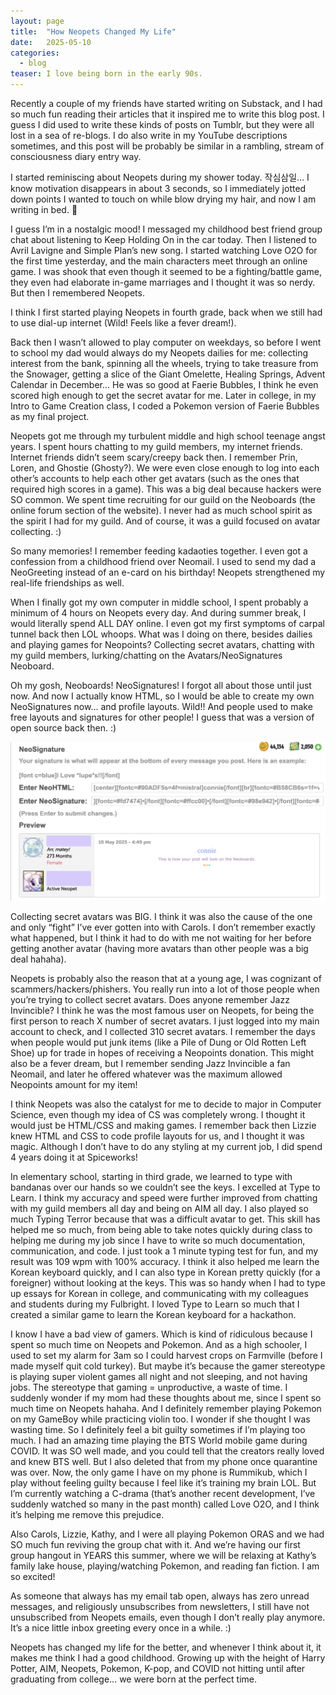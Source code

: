 ```yaml
---
layout: page
title:  "How Neopets Changed My Life"
date:   2025-05-10
categories:
  - blog
teaser: I love being born in the early 90s.
---
```


Recently a couple of my friends have started writing on Substack, and I had so much fun reading their articles that it inspired me to write this blog post. I guess I did used to write these kinds of posts on Tumblr, but they were all lost in a sea of re-blogs. I do also write in my YouTube descriptions sometimes, and this post will be probably be similar in a rambling, stream of consciousness diary entry way.

I started reminiscing about Neopets during my shower today. 작심삼일… I know motivation disappears in about 3 seconds, so I immediately jotted down points I wanted to touch on while blow drying my hair, and now I am writing in bed. 🤣

I guess I’m in a nostalgic mood! I messaged my childhood best friend group chat about listening to Keep Holding On in the car today. Then I listened to Avril Lavigne and Simple Plan’s new song. I started watching Love O2O for the first time yesterday, and the main characters meet through an online game. I was shook that even though it seemed to be a fighting/battle game, they even had elaborate in-game marriages and I thought it was so nerdy. But then I remembered Neopets.

I think I first started playing Neopets in fourth grade, back when we still had to use dial-up internet (Wild! Feels like a fever dream!).

Back then I wasn’t allowed to play computer on weekdays, so before I went to school my dad would always do my Neopets dailies for me: collecting interest from the bank, spinning all the wheels, trying to take treasure from the Snowager, getting a slice of the Giant Omelette, Healing Springs, Advent Calendar in December… He was so good at Faerie Bubbles, I think he even scored high enough to get the secret avatar for me. Later in college, in my Intro to Game Creation class, I coded a Pokemon version of Faerie Bubbles as my final project.

Neopets got me through my turbulent middle and high school teenage angst years. I spent hours chatting to my guild members, my internet friends. Internet friends didn’t seem scary/creepy back then. I remember Prin, Loren, and Ghostie (Ghosty?). We were even close enough to log into each other’s accounts to help each other get avatars (such as the ones that required high scores in a game). This was a big deal because hackers were SO common. We spent time recruiting for our guild on the Neoboards (the online forum section of the website). I never had as much school spirit as the spirit I had for my guild. And of course, it was a guild focused on avatar collecting. :)

So many memories! I remember feeding kadaoties together. I even got a confession from a childhood friend over Neomail. I used to send my dad a NeoGreeting instead of an e-card on his birthday! Neopets strengthened my real-life friendships as well.

When I finally got my own computer in middle school, I spent probably a minimum of 4 hours on Neopets every day. And during summer break, I would literally spend ALL DAY online. I even got my first symptoms of carpal tunnel back then LOL whoops. What was I doing on there, besides dailies and playing games for Neopoints? Collecting secret avatars, chatting with my guild members, lurking/chatting on the Avatars/NeoSignatures Neoboard.

Oh my gosh, Neoboards! NeoSignatures! I forgot all about those until just now. And now I actually know HTML, so I would be able to create my own NeoSignatures now… and profile layouts. Wild!! And people used to make free layouts and signatures for other people! I guess that was a version of open source back then. :)

![](/assets/img/neosignature.png)

Collecting secret avatars was BIG. I think it was also the cause of the one and only “fight” I’ve ever gotten into with Carols. I don’t remember exactly what happened, but I think it had to do with me not waiting for her before getting another avatar (having more avatars than other people was a big deal hahaha).

Neopets is probably also the reason that at a young age, I was cognizant of scammers/hackers/phishers. You really run into a lot of those people when you’re trying to collect secret avatars. Does anyone remember Jazz Invincible? I think he was the most famous user on Neopets, for being the first person to reach X number of secret avatars. I just logged into my main account to check, and I collected 310 secret avatars. I remember the days when people would put junk items (like a Pile of Dung or Old Rotten Left Shoe) up for trade in hopes of receiving a Neopoints donation. This might also be a fever dream, but I remember sending Jazz Invincible a fan Neomail, and later he offered whatever was the maximum allowed Neopoints amount for my item!

I think Neopets was also the catalyst for me to decide to major in Computer Science, even though my idea of CS was completely wrong. I thought it would just be HTML/CSS and making games. I remember back then Lizzie knew HTML and CSS to code profile layouts for us, and I thought it was magic. Although I don’t have to do any styling at my current job, I did spend 4 years doing it at Spiceworks!

In elementary school, starting in third grade, we learned to type with bandanas over our hands so we couldn’t see the keys. I excelled at Type to Learn. I think my accuracy and speed were further improved from chatting with my guild members all day and being on AIM all day. I also played so much Typing Terror because that was a difficult avatar to get. This skill has helped me so much, from being able to take notes quickly during class to helping me during my job since I have to write so much documentation, communication, and code. I just took a 1 minute typing test for fun, and my result was 109 wpm with 100% accuracy. I think it also helped me learn the Korean keyboard quickly, and I can also type in Korean pretty quickly (for a foreigner) without looking at the keys. This was so handy when I had to type up essays for Korean in college, and communicating with my colleagues and students during my Fulbright. I loved Type to Learn so much that I created a similar game to learn the Korean keyboard for a hackathon.

I know I have a bad view of gamers. Which is kind of ridiculous because I spent so much time on Neopets and Pokemon. And as a high schooler, I used to set my alarm for 3am so I could harvest crops on Farmville (before I made myself quit cold turkey). But maybe it’s because the gamer stereotype is playing super violent games all night and not sleeping, and not having jobs. The stereotype that gaming = unproductive, a waste of time. I suddenly wonder if my mom had these thoughts about me, since I spent so much time on Neopets hahaha. And I definitely remember playing Pokemon on my GameBoy while practicing violin too. I wonder if she thought I was wasting time. So I definitely feel a bit guilty sometimes if I’m playing too much. I had an amazing time playing the BTS World mobile game during COVID. It was SO well made, and you could tell that the creators really loved and knew BTS well. But I also deleted that from my phone once quarantine was over. Now, the only game I have on my phone is Rummikub, which I play without feeling guilty because I feel like it’s training my brain LOL. But I’m currently watching a C-drama (that’s another recent development, I’ve suddenly watched so many in the past month) called Love O2O, and I think it’s helping me remove this prejudice.

Also Carols, Lizzie, Kathy, and I were all playing Pokemon ORAS and we had SO much fun reviving the group chat with it. And we’re having our first group hangout in YEARS this summer, where we will be relaxing at Kathy’s family lake house, playing/watching Pokemon, and reading fan fiction. I am so excited!

As someone that always has my email tab open, always has zero unread messages, and religiously unsubscribes from newsletters, I still have not unsubscribed from Neopets emails, even though I don’t really play anymore. It’s a nice little inbox greeting every once in a while. :)

Neopets has changed my life for the better, and whenever I think about it, it makes me think I had a good childhood. Growing up with the height of Harry Potter, AIM, Neopets, Pokemon, K-pop, and COVID not hitting until after graduating from college… we were born at the perfect time.
